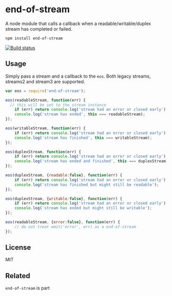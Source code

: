 # end-of-stream

A node module that calls a callback when a readable/writable/duplex stream has completed or failed.

	npm install end-of-stream

[![Build status](https://travis-ci.org/mafintosh/end-of-stream.svg?branch=master)](https://travis-ci.org/mafintosh/end-of-stream)

## Usage

Simply pass a stream and a callback to the `eos`.
Both legacy streams, streams2 and stream3 are supported.

``` js
var eos = require('end-of-stream');

eos(readableStream, function(err) {
  // this will be set to the stream instance
	if (err) return console.log('stream had an error or closed early');
	console.log('stream has ended', this === readableStream);
});

eos(writableStream, function(err) {
	if (err) return console.log('stream had an error or closed early');
	console.log('stream has finished', this === writableStream);
});

eos(duplexStream, function(err) {
	if (err) return console.log('stream had an error or closed early');
	console.log('stream has ended and finished', this === duplexStream);
});

eos(duplexStream, {readable:false}, function(err) {
	if (err) return console.log('stream had an error or closed early');
	console.log('stream has finished but might still be readable');
});

eos(duplexStream, {writable:false}, function(err) {
	if (err) return console.log('stream had an error or closed early');
	console.log('stream has ended but might still be writable');
});

eos(readableStream, {error:false}, function(err) {
	// do not treat emit('error', err) as a end-of-stream
});
```

## License

MIT

## Related

`end-of-stream` is part